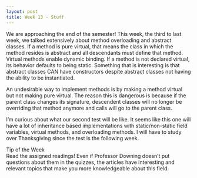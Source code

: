 ```yaml
---
layout: post
title: Week 13 - Stuff 
--- 
```

We are approaching the end of the semester! This week, the third to last week, we talked extensively about method overloading and abstract classes. If a method is pure virtual, that means the class in which the method resides is abstract and all descendants must define that method. Virtual methods enable dynamic binding. If a method is not declared virtual, its behavior defaults to being static. Something that is interesting is that abstract classes CAN have constructors despite abstract classes not having the ability to be instantiated. 

An undesirable way to implement methods is by making a method virtual but not making pure virtual. The reason this is dangerous is because if the parent class changes its signature, descendent classes will no longer be overriding that method anymore and calls will go to the parent class.

I’m curious about what our second test will be like. It seems like this one will have a lot of inheritance based implementations with static/non-static field variables, virtual methods, and overloading methods. I will have to study over Thanksgiving since the test is the following week.

Tip of the Week<br/>
Read the assigned readings! Even if Professor Downing doesn’t put questions about them in the quizzes, the articles have interesting and relevant topics that make you more knowledgeable about this field.
